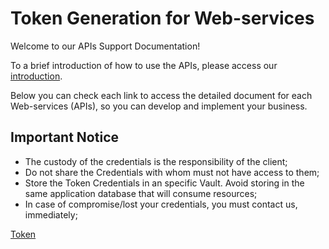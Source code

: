 
# Token Generation for Web-services

Welcome to our APIs Support Documentation!

To a brief introduction of&nbsp;how to use the APIs, please access our [introduction][1].

Below you can check each link to access the detailed document for each Web-services (APIs), so you can develop and implement your business.

## Important Notice

* The custody of the credentials is the responsibility of the client;
* Do not share the Credentials with whom must not have access to them;
* Store the Token Credentials in an specific Vault. Avoid storing in the same application database that will consume resources;
* In case of compromise/lost your credentials, you must contact us, immediately;

[Token][2] 

[1]: APIs-Introduction.md
[2]: TokenGenerationforWeb-services.md
